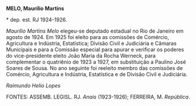 **MELO, Maurílio Martins**

\* dep. est. RJ 1924-1926.

*Maurílio Martins Melo* elegeu-se deputado estadual no Rio de Janeiro em
agosto de 1924. Em 1925 foi eleito para as comissões de Comércio,
Agricultura e Indústria, Estatística; Divisão Civil e Judiciária e
Câmaras Municipais e para a Comissão especial para apurar e verificar os
poderes do vice-presidente eleito João Maria da Rocha Werneck, para
complementar o quatriênio de 1923 a 1927, em substituição a Paulino José
Soares de Sousa. No ano seguinte foi reeleito membro das comissões de
Comércio, Agricultura e Indústria, Estatística e de Divisão Civil e
Judiciária.

*Raimundo Helio Lopes*

FONTES: ASSEMB. LEGISL. RJ. *Anais* (1923-1926); FERREIRA, M.
*República*.
